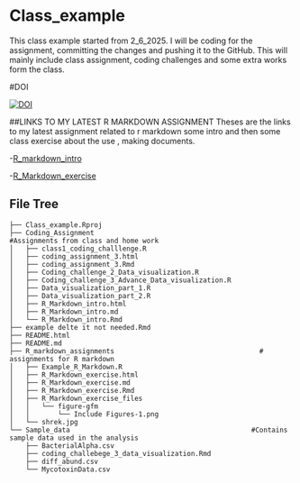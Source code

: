 # Class_example
This class example started from 2_6_2025. 
I will be coding for the assignment, committing the changes and pushing it to the GitHub. 
This will mainly include class assignment, coding challenges and some extra works form the class.

#DOI

[![DOI](https://zenodo.org/badge/928476706.svg)](https://doi.org/10.5281/zenodo.14934583)

##LINKS TO MY LATEST R MARKDOWN ASSIGNMENT
 Theses are the links to my latest assignment related to r markdown some intro and then some class exercise about the use , making documents.
 
-[R_markdown_intro](Coding_Assignment/R_Markdown_intro.md)

-[R_Markdown_exercise](R_markdown_assignments/R_Markdown_exercise.md)


## File Tree




```
├── Class_example.Rproj
├── Coding_Assignment                                       #Assignments from class and home work
│   ├── class1_coding_challlenge.R
│   ├── coding_assignment_3.html
│   ├── coding_assignment_3.Rmd
│   ├── Coding_challenge_2_Data_visualization.R
│   ├── Coding_challenge_3_Advance_Data_visualization.R
│   ├── Data_visualization_part_1.R
│   ├── Data_visualization_part_2.R
│   ├── R_Markdown_intro.html
│   ├── R_Markdown_intro.md
│   └── R_Markdown_intro.Rmd
├── example delte it not needed.Rmd
├── README.html
├── README.md
├── R_markdown_assignments                                    # assignments for R markdown
│   ├── Example_R_Markdown.R
│   ├── R_Markdown_exercise.html
│   ├── R_Markdown_exercise.md
│   ├── R_Markdown_exercise.Rmd
│   ├── R_Markdown_exercise_files
│   │   └── figure-gfm
│   │       └── Include Figures-1.png
│   └── shrek.jpg
└── Sample_data                                             #Contains sample data used in the analysis
    ├── BacterialAlpha.csv
    ├── coding_challebege_3_data_visualization.Rmd
    ├── diff_abund.csv
    └── MycotoxinData.csv

```
